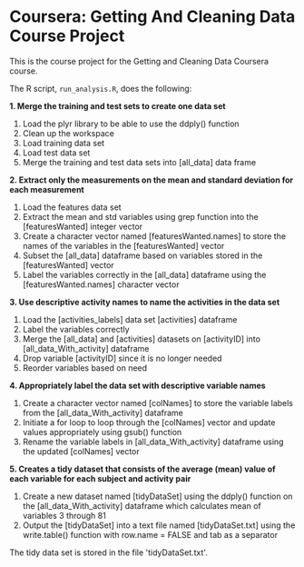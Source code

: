 # Coursera: Getting And Cleaning Data Course Project

This is the course project for the Getting and Cleaning Data Coursera course.

The R script, `run_analysis.R`, does the following:

**1. Merge the training and test sets to create one data set**
  1. Load the plyr library to be able to use the ddply() function
  2. Clean up the workspace
  3. Load training data set
  4. Load test data set
  5. Merge the training and test data sets into [all_data] data frame

**2. Extract only the measurements on the mean and standard deviation for each measurement**
  1. Load the features data set
  2. Extract the mean and std variables using grep function into the [featuresWanted] integer vector
  3. Create a character vector named [featuresWanted.names] to store the names of the variables in the [featuresWanted] vector
  4. Subset the [all_data] dataframe based on variables stored in the [featuresWanted] vector
  5. Label the variables correctly in the [all_data] dataframe using the [featuresWanted.names] character vector

**3. Use descriptive activity names to name the activities in the data set**
  1. Load the [activities_labels] data set [activities] dataframe
  2. Label the variables correctly
  3. Merge the [all_data] and [activities] datasets on [activityID] into [all_data_With_activity] dataframe
  4. Drop variable [activityID] since it is no longer needed
  5. Reorder variables based on need

**4. Appropriately label the data set with descriptive variable names**
  1. Create a character vector named [colNames] to store the variable labels from the [all_data_With_activity] dataframe
  2. Initiate a for loop to loop through the [colNames] vector and update values appropriately using gsub() function
  3. Rename the variable labels in [all_data_With_activity] dataframe using the updated [colNames] vector

**5. Creates a tidy dataset that consists of the average (mean) value of each variable for each subject and activity pair**
  1. Create a new dataset named [tidyDataSet] using the ddply() function on the [all_data_With_activity] dataframe which calculates mean of variables 3 through 81
  2. Output the [tidyDataSet] into a text file named [tidyDataSet.txt] using the write.table() function with row.name = FALSE and tab as a separator

The tidy data set is stored in the file 'tidyDataSet.txt'.

